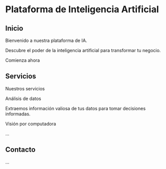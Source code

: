 # Plataforma de Inteligencia Artificial

## Inicio

Bienvenido a nuestra plataforma de IA.

Descubre el poder de la inteligencia artificial para transformar tu negocio.

Comienza ahora

## Servicios

Nuestros servicios

Análisis de datos

Extraemos información valiosa de tus datos para tomar decisiones informadas.

Visión por computadora

...

## Contacto

...
